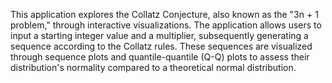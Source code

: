 This application explores the Collatz Conjecture, also known as the "3n + 1 problem," through interactive visualizations. The application allows users to input a starting integer value and a multiplier, subsequently generating a sequence according to the Collatz rules. These sequences are visualized through sequence plots and quantile-quantile (Q-Q) plots to assess their distribution's normality compared to a theoretical normal distribution.
